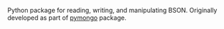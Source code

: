 Python package for reading, writing, and manipulating BSON. Originally developed as part of [pymongo](https://github.com/mongodb/mongo-python-driver) package.